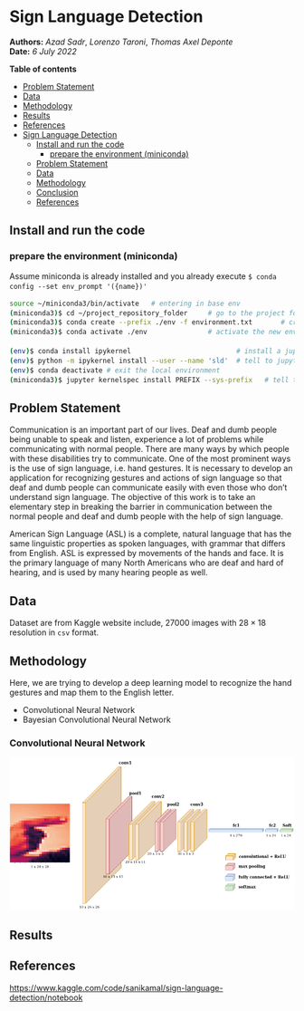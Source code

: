 # Sign Language Detection

**Authors:** *Azad Sadr*, *Lorenzo Taroni*, *Thomas Axel Deponte*  
**Date:** *6 July 2022*



**Table of contents**  
- [Problem Statement](#problem-statement)
- [Data](#data)
- [Methodology](#methodology)
- [Results](#results)
- [References](#references)
- [Sign Language Detection](#sign-language-detection)
  - [Install and run the code](#install-and-run-the-code)
    - [prepare the environment (miniconda)](#prepare-the-environment-miniconda)
  - [Problem Statement](#problem-statement)
  - [Data](#data)
  - [Methodology](#methodology)
  - [Conclusion](#conclusion)
  - [References](#references)

## Install and run the code  
  
### prepare the environment (miniconda)  
  
Assume miniconda is already installed and you already execute `$ conda config --set env_prompt '({name})'`  

```bash
source ~/miniconda3/bin/activate   # entering in base env
(miniconda3)$ cd ~/project_repository_folder     # go to the project folder
(miniconda3)$ conda create --prefix ./env -f environment.txt       # create a new env in a different location
(miniconda3)$ conda activate ./env               # activate the new env

(env)$ conda install ipykernel                          # install a jupyter python kernel
(env)$ python -m ipykernel install --user --name 'sld'  # tell to jupyter where the new kernel is located
(env)$ conda deactivate # exit the local environment
(miniconda3)$ jupyter kernelspec install PREFIX --sys-prefix   # tell to jupyter where the new kernel is located, the prefix is returned by "python -m ipykernel install ..."  
```

## Problem Statement

Communication is an important part of our lives. Deaf and dumb people being unable to speak and listen, experience a lot of problems while communicating with normal people. There are many ways by which people with these disabilities try to communicate. One of the most prominent ways is the use of sign language, i.e. hand gestures. It is necessary to develop an application for recognizing gestures and actions of sign language so that deaf and dumb people can communicate easily with even those who don’t understand sign language. The objective of this work is to take an elementary step in breaking the barrier in communication between the normal people and deaf and dumb people with the help of sign language.

American Sign Language (ASL) is a complete, natural language that has the same linguistic properties as spoken languages, with grammar that differs from English. ASL is expressed by movements of the hands and face. It is the primary language of many North Americans who are deaf and hard of hearing, and is used by many hearing people as well.

## Data

Dataset are from Kaggle website include, 27000 images with $28 \times 18$ resolution in `csv` format.

## Methodology

Here, we are trying to develop a deep learning model to recognize the hand gestures and map them to the English letter.

* Convolutional Neural Network
* Bayesian Convolutional Neural Network

### Convolutional Neural Network

![](images/arch(3).drawio(1).png)

## Results



## References
<a id="1">https://www.kaggle.com/code/sanikamal/sign-language-detection/notebook</a> 
